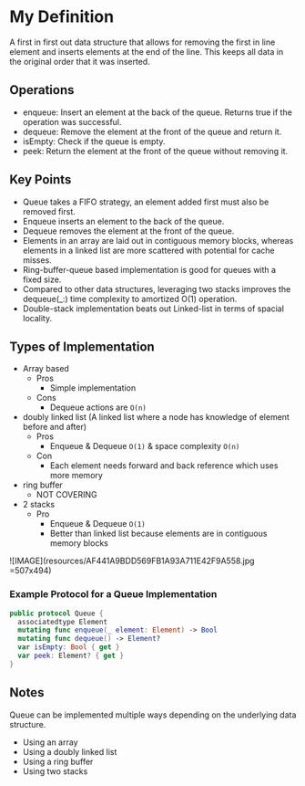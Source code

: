 # My Definition
A first in first out data structure that allows for removing the first in line element and inserts elements at the end of the line. This keeps all data in the original order that it was inserted.

## Operations
- enqueue: Insert an element at the back of the queue. Returns true if the operation was successful.
- dequeue: Remove the element at the front of the queue and return it. 
- isEmpty: Check if the queue is empty.
- peek: Return the element at the front of the queue without removing it.

## Key Points
- Queue takes a FIFO strategy, an element added first must also be removed first.
- Enqueue inserts an element to the back of the queue.
- Dequeue removes the element at the front of the queue.
- Elements in an array are laid out in contiguous memory blocks, whereas elements in
a linked list are more scattered with potential for cache misses.
- Ring-buffer-queue based implementation is good for queues with a fixed size.
- Compared to other data structures, leveraging two stacks improves the dequeue(_:) time complexity to amortized O(1) operation.
- Double-stack implementation beats out Linked-list in terms of spacial locality.

## Types of Implementation
- Array based
  - Pros
    - Simple implementation
  - Cons
    - Dequeue actions are `O(n)` 
- doubly linked list (A linked list where a node has knowledge of element before and after)
  - Pros
    - Enqueue & Dequeue `O(1)` & space complexity `O(n)`
  - Con
    - Each element needs forward and back reference which uses more memory 
- ring buffer
  - NOT COVERING 
- 2 stacks
  - Pro
    - Enqueue & Dequeue `O(1)`
    - Better than linked list because elements are in contiguous memory blocks

![IMAGE](resources/AF441A9BDD569FB1A93A711E42F9A558.jpg =507x494)

### Example Protocol for a Queue Implementation
```swift
public protocol Queue {
  associatedtype Element
  mutating func enqueue(_ element: Element) -> Bool
  mutating func dequeue() -> Element?
  var isEmpty: Bool { get }
  var peek: Element? { get }
}
```

## Notes
Queue can be implemented multiple ways depending on the underlying data structure.
- Using an array
- Using a doubly linked list
- Using a ring buffer
- Using two stacks
